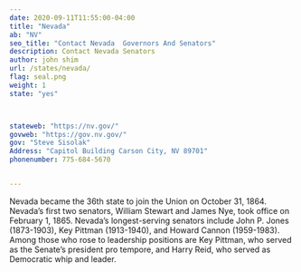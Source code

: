 ```yaml
---
date: 2020-09-11T11:55:00-04:00
title: "Nevada"
ab: "NV"
seo_title: "Contact Nevada  Governors And Senators"
description: Contact Nevada Senators
author: john shim
url: /states/nevada/
flag: seal.png
weight: 1
state: "yes"



stateweb: "https://nv.gov/"
govweb: "https://gov.nv.gov/"
gov: "Steve Sisolak"
Address: "Capitol Building Carson City, NV 89701"
phonenumber: 775-684-5670


---
```


Nevada became the 36th state to join the Union on October 31, 1864. Nevada’s first two senators, William Stewart and James Nye, took office on February 1, 1865. Nevada’s longest-serving senators include John P. Jones (1873-1903), Key Pittman (1913-1940), and Howard Cannon (1959-1983). Among those who rose to leadership positions are Key Pittman, who served as the Senate’s president pro tempore, and Harry Reid, who served as Democratic whip and leader.